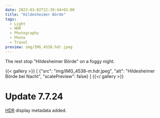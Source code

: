 ```yaml
---
date: 2023-03-02T22:39:44+02:00
title: "Hildesheimer Börde"
tags:
  - Light
  - HDR
  - Photography
  - Photo
  - Travel
preview: img/IMG_4538.hdr.jpeg
---
```


The rest stop "Hildesheimer Börde" on a foggy night.
<!--more-->

{{< gallery >}}
[
  {"src": "img/IMG_4538-m.hdr.jpeg", "alt": "Hildesheimer Börde bei Nacht", "scalePreview": false}
]
{{</ gallery >}}

# Update 7.7.24

[HDR](https://en.wikipedia.org/wiki/High_dynamic_range) display metadata added.
